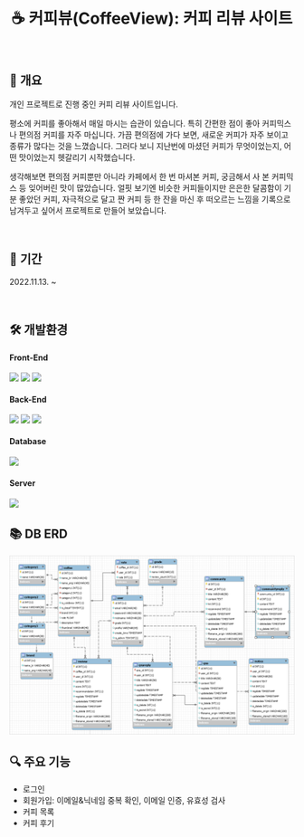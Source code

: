 <h1 align="center">☕ 커피뷰(CoffeeView): 커피 리뷰 사이트</h1>

<br>

## 📄 개요
개인 프로젝트로 진행 중인 커피 리뷰 사이트입니다.

평소에 커피를 좋아해서 매일 마시는 습관이 있습니다. 특히 간편한 점이 좋아 커피믹스나 편의점 커피를 자주 마십니다. 가끔 편의점에 가다 보면, 새로운 커피가 자주 보이고 종류가 많다는 것을 느꼈습니다. 그러다 보니 지난번에 마셨던 커피가 무엇이었는지, 어떤 맛이었는지 헷갈리기 시작했습니다.

생각해보면 편의점 커피뿐만 아니라 카페에서 한 번 마셔본 커피, 궁금해서 사 본 커피믹스 등 잊어버린 맛이 많았습니다. 얼핏 보기엔 비슷한 커피들이지만 은은한 달콤함이 기분 좋았던 커피, 자극적으로 달고 짠 커피 등 한 잔을 마신 후 떠오르는 느낌을 기록으로 남겨두고 싶어서 프로젝트로 만들어 보았습니다.

<br>

## 📅 기간
2022.11.13. ~

<br>

## 🛠 개발환경
#### Front-End
<p>
<img src="https://img.shields.io/badge/HTML5-E34F26?style=flat-square&logo=html5&logoColor=white"> 
<img src="https://img.shields.io/badge/CSS3-1572B6?style=flat-square&logo=css3&logoColor=white"> 
<img src="https://img.shields.io/badge/JavaScript-F7DF1E?style=flat-square&logo=javascript&logoColor=black">
</p>

#### Back-End
<p>
<img src="https://img.shields.io/badge/Java-007396?style=flat-square&logo=java&logoColor=white">
<img src="https://img.shields.io/badge/Spring Boot-6DB33F?style=flat-square&logo=springboot&logoColor=white">
<img src="https://img.shields.io/badge/jQuery-0769AD?style=flat-square&logo=jquery&logoColor=white">

</p>

#### Database
<img src="https://img.shields.io/badge/MySQL-4479A1?style=flat-square&logo=mysql&logoColor=white"> 

#### Server
<img src="https://img.shields.io/badge/Apache Tomcat-F8DC75?style=flat-square&logo=apachetomcat&logoColor=black">

<br>

## 📚 DB ERD
<img src="https://github.com/jinseon22/CoffeeView/raw/main/src/main/resources/static/img/readme/ERD.png">

<br>

## 🔍 주요 기능
- 로그인
- 회원가입: 이메일&닉네임 중복 확인, 이메일 인증, 유효성 검사
- 커피 목록
- 커피 후기
